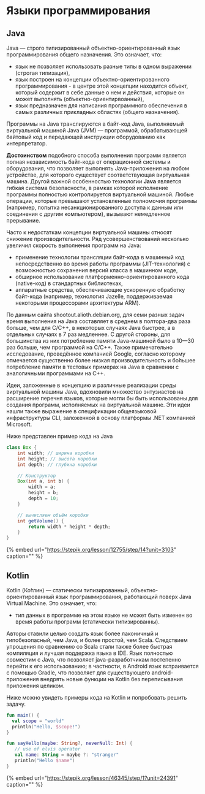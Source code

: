 # Языки программирования

## Java

Java — строго типизированный объектно-ориентированный язык программирования общего назначения. Это означает, что:

* язык не позволяет использовать разные типы в одном выражении \(строгая типизация\),
* язык построен на концепции объектно-ориентированного программирования - в центре этой концепции находится объект, который содержит в себе данные о нем и действия, которые он может выполнять \(объектно-ориентирвоанный\),
* язык предназначен для написания программного обеспечения в самых различных прикладных областях \(общего назначения\).

Программы на Java транслируются в байт-код Java, выполняемый виртуальной машиной Java \(JVM\) — программой, обрабатывающей байтовый код и передающей инструкции оборудованию как интерпретатор.

**Достоинством** подобного способа выполнения программ является полная независимость байт-кода от операционной системы и оборудования, что позволяет выполнять Java-приложения на любом устройстве, для которого существует соответствующая виртуальная машина. Другой важной особенностью технологии **Java** является гибкая система безопасности, в рамках которой исполнение программы полностью контролируется виртуальной машиной. Любые операции, которые превышают установленные полномочия программы \(например, попытка несанкционированного доступа к данным или соединения с другим компьютером\), вызывают немедленное прерывание.

Часто к недостаткам концепции виртуальной машины относят снижение производительности. Ряд усовершенствований несколько увеличил скорость выполнения программ на Java:

* применение технологии трансляции байт-кода в машинный код непосредственно во время работы программы \(JIT-технология\) с возможностью сохранения версий класса в машинном коде,
* обширное использование платформенно-ориентированного кода \(native-код\) в стандартных библиотеках,
* аппаратные средства, обеспечивающие ускоренную обработку байт-кода \(например, технология Jazelle, поддерживаемая некоторыми процессорами архитектуры ARM\).

По данным сайта shootout.alioth.debian.org, для семи разных задач время выполнения на Java составляет в среднем в полтора-два раза больше, чем для C/C++, в некоторых случаях Java быстрее, а в отдельных случаях в 7 раз медленнее. С другой стороны, для большинства из них потребление памяти Java-машиной было в 10—30 раз больше, чем программой на C/C++. Также примечательно исследование, проведённое компанией Google, согласно которому отмечается существенно более низкая производительность и бо́льшее потребление памяти в тестовых примерах на Java в сравнении с аналогичными программами на C++.

Идеи, заложенные в концепцию и различные реализации среды виртуальной машины Java, вдохновили множество энтузиастов на расширение перечня языков, которые могли бы быть использованы для создания программ, исполняемых на виртуальной машине. Эти идеи нашли также выражение в спецификации общеязыковой инфраструктуры CLI, заложенной в основу платформы .NET компанией Microsoft.

Ниже представлен пример кода на Java

```java
class Box {
    int width; // ширина коробки
    int height; // высота коробки
    int depth; // глубина коробки

    // Конструктор
    Box(int a, int b) {
        width = a;
        height = b;
        depth = 10;
    }

    // вычисляем объём коробки
    int getVolume() {
        return width * height * depth;
    }
}
```

{% embed url="https://stepik.org/lesson/12755/step/14?unit=3103" caption="" %}

## Kotlin

Kotlin \(Ко́тлин\) — статически типизированный, объектно-ориентированный язык программирования, работающий поверх Java Virtual Machine. Это означает, что:

* тип данных в программе на этом языке не может быть изменен во время работы программ \(статически типизированны\).

Авторы ставили целью создать язык более лаконичный и типобезопасный, чем Java, и более простой, чем Scala. Следствием упрощения по сравнению со Scala стали также более быстрая компиляция и лучшая поддержка языка в IDE. Язык полностью совместим с Java, что позволяет java-разработчикам постепенно перейти к его использованию; в частности, в Android язык встраивается с помощью Gradle, что позволяет для существующего android-приложения внедрять новые функции на Kotlin без переписывания приложения целиком.

Ниже можно увидеть примеры кода на Kotlin и попробовать решить задачу.

```kotlin
fun main() {
  val scope = "world"
  println("Hello, $scope!")
}
```

```kotlin
fun sayHello(maybe: String?, neverNull: Int) {
   // use of elvis operator
   val name: String = maybe ?: "stranger"
   println("Hello $name")
}
```

{% embed url="https://stepik.org/lesson/46345/step/1?unit=24391" caption="" %}

